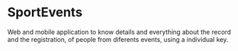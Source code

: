 SportEvents
===========

Web and mobile application to know details and everything about the record and the registration, of people from diferents events, using a individual key.

